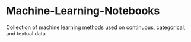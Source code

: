 # Machine-Learning-Notebooks
Collection of machine learning methods used on continuous, categorical, and textual data
